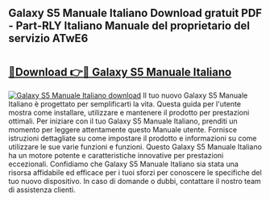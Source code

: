 ## Galaxy S5 Manuale Italiano Download gratuit PDF - Part-RLY Italiano Manuale del proprietario del servizio ATwE6

# <h2><a href="http://df9dgh.blite.top/?on=Galaxy+S5+Manuale+Italiano">🔗Download 👉🔴 Galaxy S5 Manuale Italiano</a></h2>

[![Galaxy S5 Manuale Italiano download](https://i.imgur.com/lujVjoI.png)](http://df9dgh.blite.top/?on=Galaxy+S5+Manuale+Italiano)
Il tuo nuovo Galaxy S5 Manuale Italiano è progettato per semplificarti la vita. Questa guida per l'utente mostra come installare, utilizzare e mantenere il prodotto per prestazioni ottimali. Per iniziare con il tuo Galaxy S5 Manuale Italiano, prenditi un momento per leggere attentamente questo Manuale utente. Fornisce istruzioni dettagliate su come impostare il prodotto e informazioni su come utilizzare le sue varie funzioni e funzioni. Questo Galaxy S5 Manuale Italiano ha un motore potente e caratteristiche innovative per prestazioni eccezionali. Confidiamo che Galaxy S5 Manuale Italiano sia stata una risorsa affidabile ed efficace per i tuoi sforzi per conoscere le specifiche del tuo nuovo dispositivo. In caso di domande o dubbi, contattare il nostro team di assistenza clienti.
